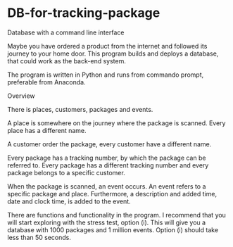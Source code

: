 # DB-for-tracking-package

Database with a command line interface 

Maybe you have ordered a product from the internet and followed its journey to your home door.  This program builds and deploys a database, that could work as the back-end system. 

The program is written in Python and runs from commando prompt, preferable from Anaconda. 

Overview

There is places, customers, packages and events. 

A place is somewhere on the journey where the package is scanned. Every place has a different name.

A customer order the package, every customer have a different name. 

Every package has a tracking number, by which the package can be referred to. Every package has a different tracking number and every package belongs to a specific customer. 

When the package is scanned, an event occurs. An event refers to a specific package and place. Furthermore, a description and added time, date and clock time, is added to the event.  

There are functions and functionality in the program. I recommend that you will start exploring with the stress test, option (i). This will give you a database with 1000 packages and 1 million events. Option (i) should take less than 50 seconds. 
